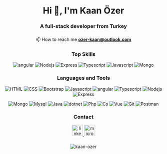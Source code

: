 <h1 align="center">Hi 👋, I'm Kaan Özer</h1>
<h3 align="center">A full-stack developer from Turkey</h3>



###

<div>
    
 
 
 
 <div align="center">
     
  
 
  📫 How to reach me **ozer-kaan@outlook.com**

</div>
 
 

</div>

<h3 align="center">Top Skills</h3>
<p align="center">   
     <img src="https://skillicons.dev/icons?i=angular" title="angular">
    <img src="https://skillicons.dev/icons?i=nodejs" title="Nodejs">
    <img src="https://skillicons.dev/icons?i=express" title="Express">
    <img src="https://skillicons.dev/icons?i=typescript" title="Typescript">
    <img src="https://skillicons.dev/icons?i=javascript" title="Javascript">
    <img src="https://skillicons.dev/icons?i=mongo" title="Mongo">


###
 
<h3 align="center">Languages and Tools</h3>
<p align="center">  
    <img src="https://skillicons.dev/icons?i=html" title="HTML">
    <img src="https://skillicons.dev/icons?i=css" title="CSS">
    <img src="https://skillicons.dev/icons?i=bootstrap" title="Bootstrap">
    <img src="https://skillicons.dev/icons?i=javascript" title="Javascript">
    <img src="https://skillicons.dev/icons?i=angular" title="angular">
    <img src="https://skillicons.dev/icons?i=typescript" title="Typescript">
    <img src="https://skillicons.dev/icons?i=nodejs" title="Nodejs">
    <img src="https://skillicons.dev/icons?i=express" title="Express">
<p align="center">  
    <img src="https://skillicons.dev/icons?i=mongo" title="Mongo">
    <img src="https://skillicons.dev/icons?i=mysql" title="Mysql">
    <img src="https://skillicons.dev/icons?i=java" title="Java">
    <img src="https://skillicons.dev/icons?i=dotnet" title="dotnet">
    <img src="https://skillicons.dev/icons?i=php" title="Php">
    <img src="https://skillicons.dev/icons?i=cs" title="Cs">
    <img src="https://skillicons.dev/icons?i=vue" title="Vue">
    <img src="https://skillicons.dev/icons?i=git" title="Git">
    <img src="https://skillicons.dev/icons?i=postman" title="Postman">
    

 </br> 

<h3 align="center">Contact</h3>
<p align="center">
 <a href="https://linkedin.com/in/ozer-kaan" target="_blank">
    <img src="https://img.shields.io/static/v1?message=LinkedIn&logo=linkedin&label=&color=0077B5&logoColor=white&labelColor=&style=for-the-badge" height="35" alt="linkedin logo"  />
  </a>
 
  <a href="mailto:ozer-kaan@outlook.com" target="_blank">
  <img src="https://img.shields.io/static/v1?message=Outlook&logo=microsoft-outlook&label=&color=0078D4&logoColor=white&labelColor=&style=for-the-badge" height="35" alt="microsoft-outlook logo"  />
  </a>


 
###

 
 
 
<p align="center"> <img src="https://komarev.com/ghpvc/?username=kaan-ozer&label=Profile%20views&color=0e75b6&style=flat" alt="kaan-ozer" style= /> </p>
 
 
